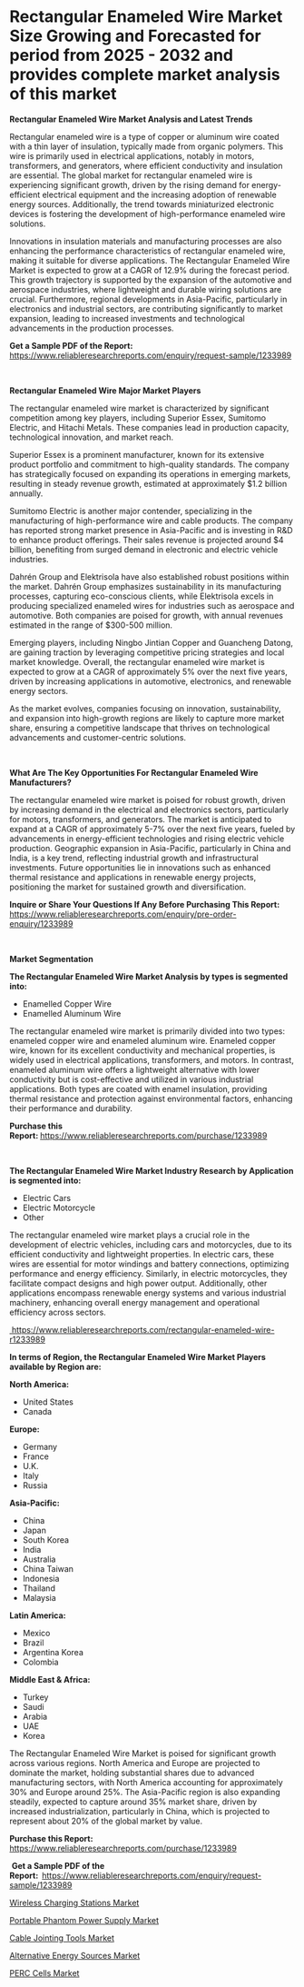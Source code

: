 <p><h1>Rectangular Enameled Wire Market Size Growing and Forecasted for period from 2025 - 2032 and provides complete market analysis of this market</h1></p><p><strong>Rectangular Enameled Wire Market Analysis and Latest Trends</strong></p>
<p><p>Rectangular enameled wire is a type of copper or aluminum wire coated with a thin layer of insulation, typically made from organic polymers. This wire is primarily used in electrical applications, notably in motors, transformers, and generators, where efficient conductivity and insulation are essential. The global market for rectangular enameled wire is experiencing significant growth, driven by the rising demand for energy-efficient electrical equipment and the increasing adoption of renewable energy sources. Additionally, the trend towards miniaturized electronic devices is fostering the development of high-performance enameled wire solutions.</p><p>Innovations in insulation materials and manufacturing processes are also enhancing the performance characteristics of rectangular enameled wire, making it suitable for diverse applications. The Rectangular Enameled Wire Market is expected to grow at a CAGR of 12.9% during the forecast period. This growth trajectory is supported by the expansion of the automotive and aerospace industries, where lightweight and durable wiring solutions are crucial. Furthermore, regional developments in Asia-Pacific, particularly in electronics and industrial sectors, are contributing significantly to market expansion, leading to increased investments and technological advancements in the production processes.</p></p>
<p><strong>Get a Sample PDF of the Report:&nbsp;</strong> <a href="https://www.reliableresearchreports.com/enquiry/request-sample/1233989?utm_campaign=36&utm_medium=2&utm_source=Github&utm_content=ia&utm_term=13022025&utm_id=rectangular-enameled-wire">https://www.reliableresearchreports.com/enquiry/request-sample/1233989</a></p>
<p>&nbsp;</p>
<p><strong>Rectangular Enameled Wire Major Market Players</strong></p>
<p><p>The rectangular enameled wire market is characterized by significant competition among key players, including Superior Essex, Sumitomo Electric, and Hitachi Metals. These companies lead in production capacity, technological innovation, and market reach.</p><p>Superior Essex is a prominent manufacturer, known for its extensive product portfolio and commitment to high-quality standards. The company has strategically focused on expanding its operations in emerging markets, resulting in steady revenue growth, estimated at approximately $1.2 billion annually.</p><p>Sumitomo Electric is another major contender, specializing in the manufacturing of high-performance wire and cable products. The company has reported strong market presence in Asia-Pacific and is investing in R&D to enhance product offerings. Their sales revenue is projected around $4 billion, benefiting from surged demand in electronic and electric vehicle industries.</p><p>Dahrén Group and Elektrisola have also established robust positions within the market. Dahrén Group emphasizes sustainability in its manufacturing processes, capturing eco-conscious clients, while Elektrisola excels in producing specialized enameled wires for industries such as aerospace and automotive. Both companies are poised for growth, with annual revenues estimated in the range of $300-500 million.</p><p>Emerging players, including Ningbo Jintian Copper and Guancheng Datong, are gaining traction by leveraging competitive pricing strategies and local market knowledge. Overall, the rectangular enameled wire market is expected to grow at a CAGR of approximately 5% over the next five years, driven by increasing applications in automotive, electronics, and renewable energy sectors.</p><p>As the market evolves, companies focusing on innovation, sustainability, and expansion into high-growth regions are likely to capture more market share, ensuring a competitive landscape that thrives on technological advancements and customer-centric solutions.</p></p>
<p>&nbsp;</p>
<p><strong>What Are The Key Opportunities For Rectangular Enameled Wire Manufacturers?</strong></p>
<p><p>The rectangular enameled wire market is poised for robust growth, driven by increasing demand in the electrical and electronics sectors, particularly for motors, transformers, and generators. The market is anticipated to expand at a CAGR of approximately 5-7% over the next five years, fueled by advancements in energy-efficient technologies and rising electric vehicle production. Geographic expansion in Asia-Pacific, particularly in China and India, is a key trend, reflecting industrial growth and infrastructural investments. Future opportunities lie in innovations such as enhanced thermal resistance and applications in renewable energy projects, positioning the market for sustained growth and diversification.</p></p>
<p><strong>Inquire or Share Your Questions If Any Before Purchasing This Report:</strong> <a href="https://www.reliableresearchreports.com/enquiry/pre-order-enquiry/1233989?utm_campaign=36&utm_medium=2&utm_source=Github&utm_content=ia&utm_term=13022025&utm_id=rectangular-enameled-wire">https://www.reliableresearchreports.com/enquiry/pre-order-enquiry/1233989</a></p>
<p>&nbsp;</p>
<p><strong>Market Segmentation</strong></p>
<p><strong>The Rectangular Enameled Wire Market Analysis by types is segmented into:</strong></p>
<p><ul><li>Enamelled Copper Wire</li><li>Enamelled Aluminum Wire</li></ul></p>
<p><p>The rectangular enameled wire market is primarily divided into two types: enameled copper wire and enameled aluminum wire. Enameled copper wire, known for its excellent conductivity and mechanical properties, is widely used in electrical applications, transformers, and motors. In contrast, enameled aluminum wire offers a lightweight alternative with lower conductivity but is cost-effective and utilized in various industrial applications. Both types are coated with enamel insulation, providing thermal resistance and protection against environmental factors, enhancing their performance and durability.</p></p>
<p><strong>Purchase this Report:&nbsp;</strong><a href="https://www.reliableresearchreports.com/purchase/1233989?utm_campaign=36&utm_medium=2&utm_source=Github&utm_content=ia&utm_term=13022025&utm_id=rectangular-enameled-wire">https://www.reliableresearchreports.com/purchase/1233989</a></p>
<p>&nbsp;</p>
<p><strong>The Rectangular Enameled Wire Market Industry Research by Application is segmented into:</strong></p>
<p><ul><li>Electric Cars</li><li>Electric Motorcycle</li><li>Other</li></ul></p>
<p><p>The rectangular enameled wire market plays a crucial role in the development of electric vehicles, including cars and motorcycles, due to its efficient conductivity and lightweight properties. In electric cars, these wires are essential for motor windings and battery connections, optimizing performance and energy efficiency. Similarly, in electric motorcycles, they facilitate compact designs and high power output. Additionally, other applications encompass renewable energy systems and various industrial machinery, enhancing overall energy management and operational efficiency across sectors.</p></p>
<p><a href="https://www.reliableresearchreports.com/rectangular-enameled-wire-r1233989?utm_campaign=36&utm_medium=2&utm_source=Github&utm_content=ia&utm_term=13022025&utm_id=rectangular-enameled-wire">&nbsp;https://www.reliableresearchreports.com/rectangular-enameled-wire-r1233989</a></p>
<p><strong>In terms of Region, the Rectangular Enameled Wire Market Players available by Region are:</strong></p>
<p>
    <p> <strong> North America: </strong>
        <ul>
            <li>United States</li>
            <li>Canada</li>
        </ul>
        </p> 
    <p> <strong> Europe: </strong>
        <ul>
            <li>Germany</li>
            <li>France</li>
            <li>U.K.</li>
            <li>Italy</li>
            <li>Russia</li>
        </ul>
        </p> 
    <p> <strong> Asia-Pacific: </strong>
        <ul>
            <li>China</li>
            <li>Japan</li>
            <li>South Korea</li>
            <li>India</li>
            <li>Australia</li>
            <li>China Taiwan</li>
            <li>Indonesia</li>
            <li>Thailand</li>
            <li>Malaysia</li>
        </ul>
        </p> 
    <p> <strong> Latin America: </strong>
        <ul>
            <li>Mexico</li>
            <li>Brazil</li>
            <li>Argentina Korea</li>
            <li>Colombia</li>
        </ul>
        </p> 
    <p> <strong> Middle East & Africa: </strong>
        <ul>
            <li>Turkey</li>
            <li>Saudi</li>
            <li>Arabia</li>
            <li>UAE</li>
            <li>Korea</li>
        </ul>
    </p>
    </p>
<p><p>The Rectangular Enameled Wire Market is poised for significant growth across various regions. North America and Europe are projected to dominate the market, holding substantial shares due to advanced manufacturing sectors, with North America accounting for approximately 30% and Europe around 25%. The Asia-Pacific region is also expanding steadily, expected to capture around 35% market share, driven by increased industrialization, particularly in China, which is projected to represent about 20% of the global market by value.</p></p>
<p><strong>Purchase this Report: </strong><a href="https://www.reliableresearchreports.com/purchase/1233989?utm_campaign=36&utm_medium=2&utm_source=Github&utm_content=ia&utm_term=13022025&utm_id=rectangular-enameled-wire">https://www.reliableresearchreports.com/purchase/1233989</a></p>
<p>&nbsp;<strong>Get a Sample PDF of the Report:&nbsp;&nbsp;</strong><a href="https://www.reliableresearchreports.com/enquiry/request-sample/1233989?utm_campaign=36&utm_medium=2&utm_source=Github&utm_content=ia&utm_term=13022025&utm_id=rectangular-enameled-wire">https://www.reliableresearchreports.com/enquiry/request-sample/1233989</a></p>
<p><strong></strong></p>
<p><p><a href="https://github.com/cheryjhonson/Market-Research-Report-List-1/blob/main/wireless-charging-stations-market.md?utm_campaign=36&utm_medium=2&utm_source=Github&utm_content=ia&utm_term=13022025&utm_id=rectangular-enameled-wire">Wireless Charging Stations Market</a></p><p><a href="https://github.com/pelahotayabe/Market-Research-Report-List-1/blob/main/portable-phantom-power-supply-market.md?utm_campaign=36&utm_medium=2&utm_source=Github&utm_content=ia&utm_term=13022025&utm_id=rectangular-enameled-wire">Portable Phantom Power Supply Market</a></p><p><a href="https://github.com/raeezkenedz/Market-Research-Report-List-1/blob/main/cable-jointing-tools-market.md?utm_campaign=36&utm_medium=2&utm_source=Github&utm_content=ia&utm_term=13022025&utm_id=rectangular-enameled-wire">Cable Jointing Tools Market</a></p><p><a href="https://github.com/elitasvimal/Market-Research-Report-List-1/blob/main/alternative-energy-sources-market.md?utm_campaign=36&utm_medium=2&utm_source=Github&utm_content=ia&utm_term=13022025&utm_id=rectangular-enameled-wire">Alternative Energy Sources Market</a></p><p><a href="https://github.com/meuskocov/Market-Research-Report-List-1/blob/main/perc-cells-market.md?utm_campaign=36&utm_medium=2&utm_source=Github&utm_content=ia&utm_term=13022025&utm_id=rectangular-enameled-wire">PERC Cells Market</a></p></p>